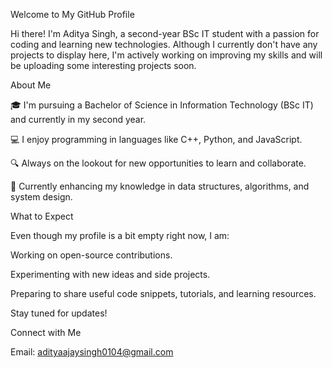 Welcome to My GitHub Profile

Hi there! I'm Aditya Singh, a second-year BSc IT student with a passion for coding and learning new technologies. Although I currently don't have any projects to display here, I'm actively working on improving my skills and will be uploading some interesting projects soon.

About Me

🎓 I'm pursuing a Bachelor of Science in Information Technology (BSc IT) and currently in my second year.

💻 I enjoy programming in languages like C++, Python, and JavaScript.

🔍 Always on the lookout for new opportunities to learn and collaborate.

🌱 Currently enhancing my knowledge in data structures, algorithms, and system design.


What to Expect

Even though my profile is a bit empty right now, I am:

Working on open-source contributions.

Experimenting with new ideas and side projects.

Preparing to share useful code snippets, tutorials, and learning resources.


Stay tuned for updates!

Connect with Me

Email: adityaajaysingh0104@gmail.com
